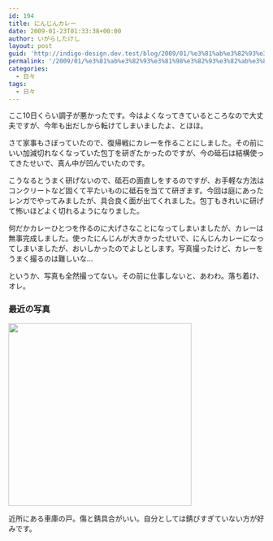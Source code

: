 ```yaml
---
id: 194
title: にんじんカレー
date: 2009-01-23T01:33:38+00:00
author: いがらしたけし
layout: post
guid: 'http://indigo-design.dev.test/blog/2009/01/%e3%81%ab%e3%82%93%e3%81%98%e3%82%93%e3%82%ab%e3%83%ac%e3%83%bc/'
permalink: '/2009/01/%e3%81%ab%e3%82%93%e3%81%98%e3%82%93%e3%82%ab%e3%83%ac%e3%83%bc/'
categories:
  - 日々
tags:
  - 日々
---
```

<p>ここ10日くらい調子が悪かったです。今はよくなってきているところなので大丈夫ですが、今年も出だしから転けてしまいましたよ、とほほ。</p>
<p>さて家事もさぼっていたので、復帰戦にカレーを作ることにしました。その前にいい加減切れなくなっていた包丁を研ぎたかったのですが、今の砥石は結構使ってきたせいで、真ん中が凹んでいたのです。</p>
<p>こうなるとうまく研げないので、砥石の面直しをするのですが、お手軽な方法はコンクリートなど固くて平たいものに砥石を当てて研ぎます。今回は庭にあったレンガでやってみましたが、具合良く面が出てくれました。包丁もきれいに研げて怖いほどよく切れるようになりました。</p>
<p>何だかカレーひとつを作るのに大げさなことになってしまいましたが、カレーは無事完成しました。使ったにんじんが大きかったせいで、にんじんカレーになってしまいましたが、おいしかったのでよしとします。写真撮ったけど、カレーをうまく撮るのは難しいな…</p>
<p>というか、写真も全然撮ってない。その前に仕事しないと、あわわ。落ち着け、オレ。 </p>
<h3>最近の写真</h3>
<p><a href="http://www.zorg.com/pub/photod?pid=ikjkliokontu"><img src="http://st01.zorg.com/pict/200901/19/10123236460200021333_ilwn4l30vw.jpg" width="360" /></a></p>
<p>近所にある車庫の戸。傷と錆具合がいい。自分としては錆びすぎていない方が好みです。</p>